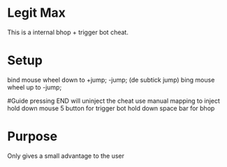 # Legit Max

This is a internal bhop + trigger bot cheat.

# Setup
  bind mouse wheel down to +jump; -jump; (de subtick jump)
  bing mouse wheel up to -jump;

#Guide
  pressing END will uninject the cheat
  use manual mapping to inject
  hold down mouse 5 button for trigger bot
  hold down space bar for bhop

# Purpose
  Only gives a small advantage to the user

